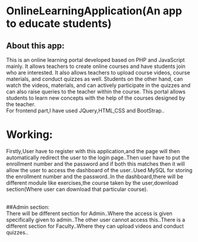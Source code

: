 # OnlineLearningApplication(An app to educate students)
## About this app:

This is an online learning portal developed based on PHP and JavaScript mainly. It allows teachers to create online courses and have students join who are interested. It also allows teachers to upload course videos, course materials, and conduct quizzes as well. Students on the other hand, can watch the videos, materials, and can actively participate in the quizzes and can also raise queries to the teacher within the course. This portal allows students to learn new concepts with the help of the courses designed by the teacher.
<br>
For frontend part,I have used JQuery,HTML,CSS and BootStrap..
<br>
<h1>Working:</h1>

Firstly,User have to register with this application,and the page will then automatically redirect the user to the login page..Then user have to put the enrollment number and the password and if both this matches then it will allow the user to access the dashboard of the user..Used MySQL for storing the enrollment number and the password..In the dashboard,there will be different module like exercises,the course taken by the user,download section(Where user can download that particular course). 

<br>
##Admin section:
<br>
There will be different section for Admin..Where the access is given specifically given to admin..The other user cannot access this..There is a different section for Faculty..Where they can upload videos and conduct quizzes..

